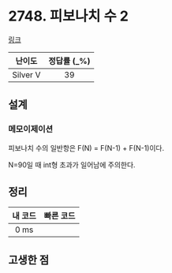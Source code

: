 # 2748. 피보나치 수 2

[링크](https://www.acmicpc.net/problem/2748)

|  난이도  | 정답률 (\_%) |
| :------: | :----------: |
| Silver V |      39      |

## 설계

### 메모이제이션

피보나치 수의 일반항은 F(N) = F(N-1) + F(N-1)이다.

N=90일 때 int형 초과가 일어남에 주의한다.

## 정리

| 내 코드 | 빠른 코드 |
| :-----: | :-------: |
|  0 ms   |           |

## 고생한 점
